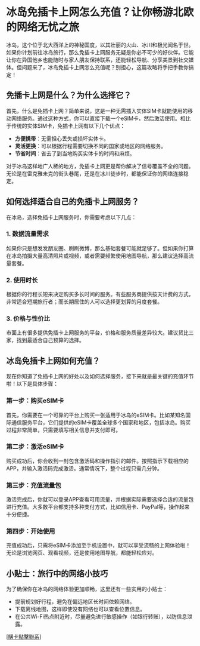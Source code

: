 # 冰岛免插卡上网怎么充值？让你畅游北欧的网络无忧之旅

冰岛，这个位于北大西洋上的神秘国度，以其壮丽的火山、冰川和极光闻名于世。如果你计划前往冰岛旅行，那么免插卡上网服务无疑是你必不可少的好伙伴。它能让你在异国他乡也能随时与家人朋友保持联系，还能轻松导航、分享美景到社交媒体。但问题来了，冰岛免插卡上网怎么充值呢？别担心，这篇攻略将手把手教你搞定！

## 免插卡上网是什么？为什么选择它？

首先，什么是免插卡上网？简单来说，这是一种无需插入实体SIM卡就能使用的移动网络服务。通过这种方式，你可以直接下载一个eSIM卡，然后激活使用。相比于传统的实体SIM卡，免插卡上网有以下几个优点：

- **方便携带**：无需担心丢失或损坏实体卡。
- **灵活更换**：可以根据行程需要切换不同的国家或地区的网络服务。
- **节省时间**：省去了到当地购买实体卡的时间和麻烦。

对于冰岛这样地广人稀的地方，免插卡上网更是帮你解决了信号覆盖不全的问题。无论是在雷克雅未克的街头巷尾，还是在冰川徒步时，都能保证你的网络连接稳定。

## 如何选择适合自己的免插卡上网服务？

在冰岛，选择免插卡上网服务时，你需要考虑以下几点：

### 1. 数据流量需求
如果你只是想发发朋友圈、刷刷微博，那么基础套餐可能就足够了。但如果你打算在冰岛拍摄大量高清照片或视频，或者需要频繁使用地图导航，那么建议选择高流量套餐。

### 2. 使用时长
根据你的行程长短来决定购买多长时间的服务。有些服务商提供按天计费的方式，非常适合短期旅行者；而长期居住的人可以选择更划算的月度套餐。

### 3. 价格与性价比
市面上有很多提供免插卡上网服务的平台，价格和服务质量差异较大。建议货比三家，找到最适合自己预算的选择。

## 冰岛免插卡上网如何充值？

现在你知道了免插卡上网的好处以及如何选择服务，接下来就是最关键的充值环节啦！以下是具体步骤：

### 第一步：购买eSIM卡
首先，你需要在一个可靠的平台上购买一张适用于冰岛的eSIM卡。比如某知名国际通信服务平台，它们提供的eSIM卡覆盖全球多个国家和地区，包括冰岛。购买过程非常简单，只需要填写相关信息并支付即可。

### 第二步：激活eSIM卡
购买成功后，你会收到一封包含激活码和操作指引的邮件。按照指示下载相应的APP，并输入激活码完成激活。通常情况下，整个过程只需几分钟。

### 第三步：充值流量包
激活完成后，你就可以登录APP查看可用流量，并根据实际需要选择合适的流量包进行充值。大多数平台都支持多种支付方式，比如信用卡、PayPal等，操作起来十分便捷。

### 第四步：开始使用
充值成功后，只需将eSIM卡添加至手机设置中，就可以享受流畅的上网体验啦！无论是浏览网页、观看视频，还是使用地图导航，都能轻松应对。

## 小贴士：旅行中的网络小技巧

为了确保你在冰岛的网络体验更加顺畅，这里还有一些实用的小贴士：

- 提前规划好行程，避免在偏远地区长时间依赖网络。
- 下载离线地图，这样即使没有网络也可以查看位置信息。
- 在公共Wi-Fi热点附近时，尽量避免进行敏感操作（如银行转账），以防信息泄露。

[[購卡點擊聯系](https://t.me/s/esim1088)]